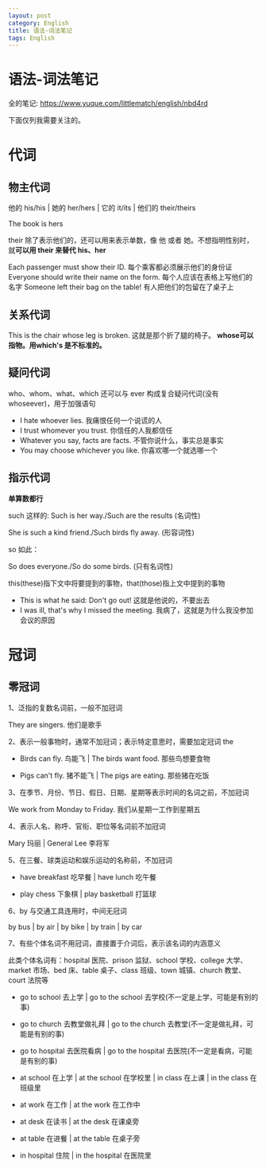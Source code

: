 ```yaml
---
layout: post
category: English
title: 语法-词法笔记
tags: English
---
```


# 语法-词法笔记

全的笔记: https://www.yuque.com/littlematch/english/nbd4rd

下面仅列我需要关注的。

# 代词

## 物主代词

他的 his/his | 她的 her/hers | 它的 it/its | 他们的 their/theirs

The book is hers



their 除了表示他们的，还可以用来表示单数，像 他 或者 她。不想指明性别时，就**可以用 their 来替代 his、her**

Each passenger must show their ID. 每个乘客都必须展示他们的身份证
Everyone should write their name on the form. 每个人应该在表格上写他们的名字
Someone left their bag on the table! 有人把他们的包留在了桌子上



## 关系代词

This is the chair whose leg is broken. 这就是那个折了腿的椅子。 **whose可以指物。用which's 是不标准的。**



## 疑问代词

who、whom、what、which 还可以与 ever 构成复合疑问代词(没有 whoseever)，用于加强语句

- I hate whoever lies. 我痛恨任何一个说谎的人
- I trust whomever you trust. 你信任的人我都信任
- Whatever you say, facts are facts. 不管你说什么，事实总是事实
- You may choose whichever you like. 你喜欢哪一个就选哪一个



## 指示代词

 **单算数都行**

such 这样的:  Such is her way./Such are the results  (名词性)

She is such a kind friend./Such birds fly away.  (形容词性)

so 如此：

So does everyone./So do some birds. (只有名词性)

  

this(these)指下文中将要提到的事物，that(those)指上文中提到的事物

- This is what he said: Don't go out! 这就是他说的，不要出去
- I was ill, that's why I missed the meeting. 我病了，这就是为什么我没参加会议的原因

# 冠词

## 零冠词

1、泛指的复数名词前，一般不加冠词

They are singers. 他们是歌手

2、表示一般事物时，通常不加冠词；表示特定意思时，需要加定冠词 the

- Birds can fly. 鸟能飞 | The birds want food. 那些鸟想要食物

- Pigs can't fly. 猪不能飞 | The pigs are eating. 那些猪在吃饭


3、在季节、月份、节日、假日、日期、星期等表示时间的名词之前，不加冠词

We work from Monday to Friday. 我们从星期一工作到星期五

4、表示人名、称呼、官衔、职位等名词前不加冠词

Mary 玛丽 | General Lee 李将军

5、在三餐、球类运动和娱乐运动的名称前，不加冠词

- have breakfast 吃早餐 | have lunch 吃午餐

- play chess 下象棋 | play basketball 打篮球


6、by 与交通工具连用时，中间无冠词

by bus | by air | by bike | by train | by car

7、有些个体名词不用冠词，直接置于介词后，表示该名词的内涵意义

此类个体名词有：hospital 医院、prison 监狱、school 学校、college 大学、market 市场、bed 床、table 桌子、class 班级、town 城镇、church 教堂、court 法院等

- go to school 去上学 | go to the school 去学校(不一定是上学，可能是有别的事)

- go to church 去教堂做礼拜 | go to the church 去教堂(不一定是做礼拜，可能是有别的事)

- go to hospital 去医院看病 | go to the hospital 去医院(不一定是看病，可能是有别的事)

- at school 在上学 | at the school 在学校里 | in class 在上课 | in the class 在班级里

- at work 在工作 | at the work 在工作中

- at desk 在读书 | at the desk 在课桌旁

- at table 在进餐 | at the table 在桌子旁

- in hospital 住院 | in the hospital 在医院里
